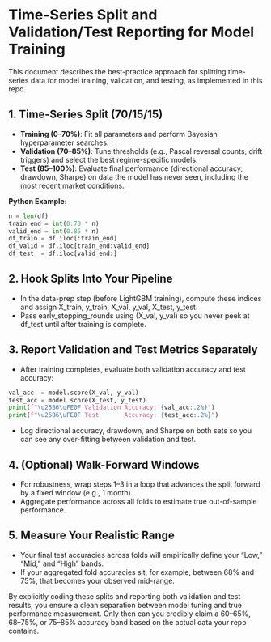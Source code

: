 # Time-Series Split and Validation/Test Reporting for Model Training

This document describes the best-practice approach for splitting time-series data for model training, validation, and testing, as implemented in this repo.

## 1. Time-Series Split (70/15/15)
- **Training (0–70%)**: Fit all parameters and perform Bayesian hyperparameter searches.
- **Validation (70–85%)**: Tune thresholds (e.g., Pascal reversal counts, drift triggers) and select the best regime-specific models.
- **Test (85–100%)**: Evaluate final performance (directional accuracy, drawdown, Sharpe) on data the model has never seen, including the most recent market conditions.

**Python Example:**
```python
n = len(df)
train_end = int(0.70 * n)
valid_end = int(0.85 * n)
df_train = df.iloc[:train_end]
df_valid = df.iloc[train_end:valid_end]
df_test  = df.iloc[valid_end:]
```

## 2. Hook Splits Into Your Pipeline
- In the data-prep step (before LightGBM training), compute these indices and assign X_train, y_train, X_val, y_val, X_test, y_test.
- Pass early_stopping_rounds using (X_val, y_val) so you never peek at df_test until after training is complete.

## 3. Report Validation and Test Metrics Separately
- After training completes, evaluate both validation accuracy and test accuracy:
```python
val_acc  = model.score(X_val, y_val)
test_acc = model.score(X_test, y_test)
print(f"\u25B6\uFE0F Validation Accuracy: {val_acc:.2%}")
print(f"\u25B6\uFE0F Test       Accuracy: {test_acc:.2%}")
```
- Log directional accuracy, drawdown, and Sharpe on both sets so you can see any over-fitting between validation and test.

## 4. (Optional) Walk-Forward Windows
- For robustness, wrap steps 1–3 in a loop that advances the split forward by a fixed window (e.g., 1 month).
- Aggregate performance across all folds to estimate true out-of-sample performance.

## 5. Measure Your Realistic Range
- Your final test accuracies across folds will empirically define your “Low,” “Mid,” and “High” bands.
- If your aggregated fold accuracies sit, for example, between 68% and 75%, that becomes your observed mid-range.

By explicitly coding these splits and reporting both validation and test results, you ensure a clean separation between model tuning and true performance measurement. Only then can you credibly claim a 60–65%, 68–75%, or 75–85% accuracy band based on the actual data your repo contains.
